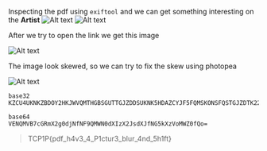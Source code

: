 Inspecting the pdf using `exiftool` and we can get something interesting on the **Artist** 
![Alt text](image.png)
![Alt text](image-1.png)

After we try to open the link we get this image

![Alt text](brokenimg.png)

The image look skewed, so we can try to fix the skew using photopea

![Alt text](image-2.png)


~~~
base32  KZCU4UKNKZBDOY2HKJWVQMTHGBSGUTTGJZDDSUKNK5HDAZCYJF5FQMSKONSFQSTGJZDTK22YPJLG6TKXLIYGMULPHU======

base64
VENQMVB7cGRmX2g0djNfNF9QMWN0dXIzX2JsdXJfNG5kXzVoMWZ0fQo=
~~~

> TCP1P{pdf_h4v3_4_P1ctur3_blur_4nd_5h1ft}
